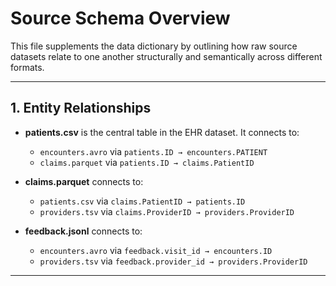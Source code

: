 # Source Schema Overview

This file supplements the data dictionary by outlining how raw source datasets
relate to one another structurally and semantically across different formats.

---

## 1. Entity Relationships

- **patients.csv** is the central table in the EHR dataset. It connects to:
  - `encounters.avro` via `patients.ID → encounters.PATIENT`
  - `claims.parquet` via `patients.ID → claims.PatientID`

- **claims.parquet** connects to:
  - `patients.csv` via `claims.PatientID → patients.ID`
  - `providers.tsv` via `claims.ProviderID → providers.ProviderID`

- **feedback.jsonl** connects to:
  - `encounters.avro` via `feedback.visit_id → encounters.ID`
  - `providers.tsv` via `feedback.provider_id → providers.ProviderID`

---
